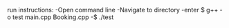 run instructions:
-Open command line
-Navigate to directory
-enter $ g++ -o test main.cpp Booking.cpp
-$ ./test
